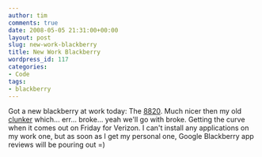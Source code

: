 ```yaml
---
author: tim
comments: true
date: 2008-05-05 21:31:00+00:00
layout: post
slug: new-work-blackberry
title: New Work Blackberry
wordpress_id: 117
categories:
- Code
tags:
- blackberry
---
```


Got a new blackberry at work today: The [8820](http://www.blackberry8800series.com/blackberry8820/).  Much nicer then my old [clunker](http://na.blackberry.com/eng/devices/device-detail.jsp?navId=H0,C63,P65) which... err... broke... yeah we'll go with broke.  Getting the curve when it comes out on Friday for Verizon.  I can't install any applications on my work one, but as soon as I get my personal one, Google Blackberry app reviews will be pouring out =)
